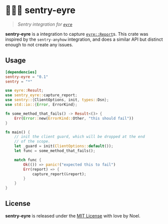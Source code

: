 # 🐻‍❄️👀 sentry-eyre
> *Sentry integration for [`eyre`](https://crates.io/crates/eyre)*

**sentry-eyre** is a integration to capture [`eyre::Report`](https://docs.rs/eyre/latest/eyre/struct.Report.html)s. This crate
was inspired by the `sentry-anyhow` integration, and does a similar API but distinct enough to not create any issues.

## Usage
```toml
[dependencies]
sentry-eyre = "0.1"
sentry = "*"
```

```rs
use eyre::Result;
use sentry_eyre::capture_report;
use sentry::{ClientOptions, init, types::Dsn};
use std::io::{Error, ErrorKind};

fn some_method_that_fails() -> Result<()> {
    Err(Error::new(ErrorKind::Other, "this should fail"))
}

fn main() {
    // init the client guard, which will be dropped at the end
    // of the scope.
    let _guard = init(ClientOptions::default());
    let func = some_method_that_fails();

    match func {
        Ok(()) => panic!("expected this to fail")
        Err(report) => {
            capture_report(&report);
        }
    }
}
```

## License
**sentry-eyre** is released under the [MIT License](https://github.com/auguwu/sentry-eyre/blob/master/LICENSE) with love by Noel.
